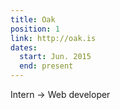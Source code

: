 ```yaml
---
title: Oak
position: 1
link: http://oak.is
dates:
  start: Jun. 2015
  end: present
---
```


Intern &rarr; Web developer

